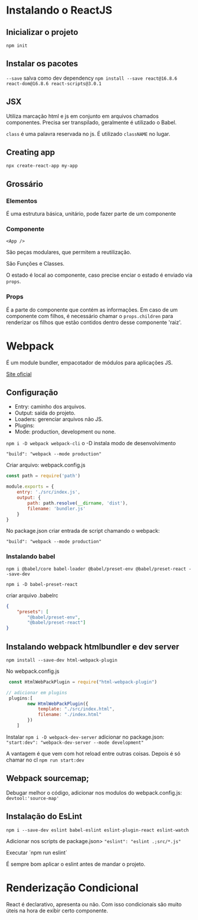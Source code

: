 # Instalando o ReactJS

## Inicializar o projeto

`npm init`

## Instalar os pacotes

`--save` salva como dev dependency
`npm install --save react@16.8.6 react-dom@16.8.6 react-scripts@3.0.1`

## JSX

Utiliza marcação html e js em conjunto em arquivos chamados componentes. Precisa ser transpilado, geralmente é utilizado o Babel.

`class` é uma palavra reservada no js. É utilizado `classNAME` no lugar.

## Creating app
`npx create-react-app my-app`

## Grossário

### Elementos

É uma estrutura básica, unitário, pode fazer parte de um componente

### Componente

`<App />`

São peças modulares, que permitem a reutilização.

São Funções e Classes.

O estado é local ao componente, caso precise enciar o estado é enviado via `props`.

### Props

É a parte do componente que contém as informações. Em caso de um componente com filhos, é necessário chamar o `props.children` para renderizar os filhos que estão contidos dentro desse componente 'raiz'.

# Webpack

É um module bundler, empacotador de módulos para aplicações JS.

[Site oficial](https://webpack.js.org/)

## Configuração

- Entry: caminho dos arquivos.
- Output: saída do projeto.
- Loaders: gerenciar arquivos  não JS.
- Plugins:
- Mode: production, development ou none.

`npm i -D webpack webpack-cli`
o -D instala modo de desenvolvimento

`"build": "webpack --mode production"`

Criar arquivo: webpack.config.js

```js
const path = require('path')

module.exports = {
    entry: './src/index.js',
    output: {
        path: path.resolve(__dirname, 'dist'),
        filename: 'bundler.js'
    }
}
```

No package.json criar entrada de script chamando o webpack:

`"build": "webpack --mode production"`


### Instalando babel

`npm i @babel/core babel-loader @babel/preset-env @babel/preset-react --save-dev`

`npm i -D babel-preset-react`

criar arquivo .babelrc

```json
{
    "presets": [
        "@babel/preset-env",
        "@babel/preset-react"]
}
```

## Instalando webpack htmlbundler e dev server

`npm install --save-dev html-webpack-plugin`

No webpack.config.js

```js
 const HtmlWebPackPlugin = require("html-webpack-plugin")

// adicionar em plugins
 plugins:[
        new HtmlWebPackPlugin({
            template: "./src/index.html",
            filename: "./index.html"
        })
    ]
```

Instalar `npm i -D webpack-dev-server`
adicionar no package.json: `"start:dev": "webpack-dev-server --mode development"`

A vantagem é que vem com hot reload entre outras coisas. Depois é só chamar no cl `npm run start:dev`

## Webpack sourcemap;
 Debugar melhor o código, adicionar nos modulos do webpack.config.js: `devtool:'source-map'`
## Instalação do EsLint

`npm i --save-dev eslint babel-eslint eslint-plugin-react eslint-watch`

Adicionar nos scripts de package.json> `"eslint": "eslint .;src/*.js"`

Executar ´npm run eslint´

É sempre bom aplicar o eslint antes de mandar o projeto.

# Renderização Condicional

React é declarativo, apresenta ou não. Com isso condicionais são muito úteis na hora de exibir certo componente.
